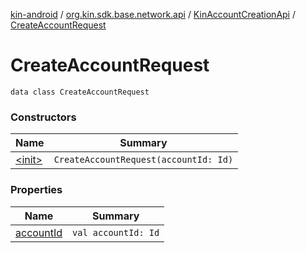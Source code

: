 [kin-android](../../../index.md) / [org.kin.sdk.base.network.api](../../index.md) / [KinAccountCreationApi](../index.md) / [CreateAccountRequest](./index.md)

# CreateAccountRequest

`data class CreateAccountRequest`

### Constructors

| Name | Summary |
|---|---|
| [&lt;init&gt;](-init-.md) | `CreateAccountRequest(accountId: Id)` |

### Properties

| Name | Summary |
|---|---|
| [accountId](account-id.md) | `val accountId: Id` |
